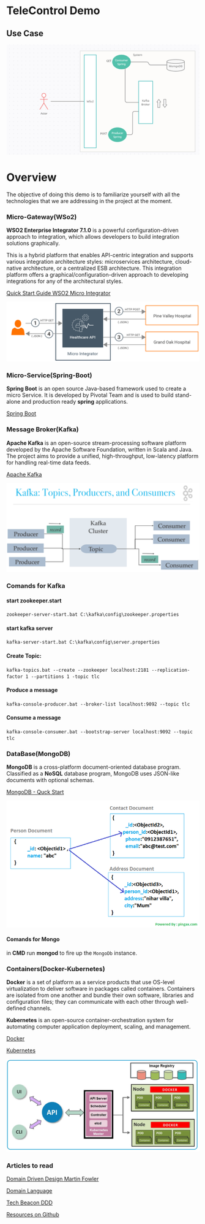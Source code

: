 # TeleControl Demo



## Use Case



![example](/docs/example.PNG)





# Overview



The objective of doing this demo is to familiarize yourself with all the technologies that we are addressing in the project at the moment.

### Micro-Gateway(WSo2) 

**WSO2 Enterprise Integrator 7.1.0** is a powerful configuration-driven approach to integration, which allows developers to build integration solutions graphically.

This is a hybrid platform that enables API-centric integration and supports various integration architecture styles: microservices architecture, cloud-native architecture, or a centralized ESB architecture. This integration platform offers a graphical/configuration-driven approach to developing integrations for any of the architectural styles.

[Quick Start Guide WSO2 Micro Integrator](https://ei.docs.wso2.com/en/latest/micro-integrator/overview/quick-start-guide/)

![](/docs/wso2.PNG)

### Micro-Service(Spring-Boot)

**Spring Boot** is an open source Java-based framework used to create a micro Service. It is developed by Pivotal Team and is used to build stand-alone and production ready **spring** applications.

[Spring Boot ](https://spring.io/projects/spring-boot)



### Message Broker(Kafka)

**Apache Kafka** is an open-source stream-processing software platform developed by the Apache Software Foundation, written in Scala and Java. The project aims to provide a unified, high-throughput, low-latency platform for handling real-time data feeds.

[Apache Kafka](https://kafka.apache.org/quickstart)

[![kafka](/docs/kafka.PNG)]()

###  Comands for Kafka

#### start zookeeper.start

`zookeeper-server-start.bat C:\kafka\config\zookeeper.properties`

#### start kafka server

`kafka-server-start.bat C:\kafka\config\server.properties`

#### Create Topic:

`kafka-topics.bat --create --zookeeper localhost:2181 --replication-factor 1 --partitions 1 -topic tlc`

#### Produce a message

`kafka-console-producer.bat --broker-list localhost:9092 --topic tlc`

#### Consume a message

`kafka-console-consumer.bat --bootstrap-server localhost:9092 --topic tlc`



### DataBase(MongoDB)

**MongoDB** is a cross-platform document-oriented database program. Classified as a **NoSQL** database program, MongoDB uses JSON-like documents with optional schemas. 

[MongoDB - Quck Start](https://www.mongodb.com/what-is-mongodb)

![mongo](/docs/mongo.png)

####  Comands for Mongo

in  **CMD** run **mongod** to fire up the `MongoDb` instance.

### Containers(Docker-Kubernetes)

**Docker** is a set of platform as a service products that use OS-level virtualization to deliver software in packages called containers. Containers are isolated from one another and bundle their own software, libraries and configuration files; they can communicate with each other through well-defined channels.

**Kubernetes** is an open-source container-orchestration system for automating computer application deployment, scaling, and management.

[Docker](https://docs.docker.com/get-started/)

[Kubernetes](https://kubernetes.io/docs/setup/)

![](/docs/kubernetes-figure3.jpg)



### Articles to read

[Domain Driven Design Martin Fowler](https://martinfowler.com/bliki/DomainDrivenDesign.html)

[Domain Language](https://www.domainlanguage.com/ddd/)

[Tech Beacon DDD](https://techbeacon.com/app-dev-testing/get-your-feet-wet-domain-driven-design-3-guiding-principles)

[Resources on Github](https://github.com/kgoralski/personal-wiki-and-learning-resources/blob/master/domain-driven-design.md)



